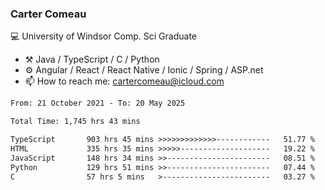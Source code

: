### Carter Comeau

💻 University of Windsor Comp. Sci Graduate

- ⚒️ Java / TypeScript / C / Python
- ⚙️ Angular / React / React Native / Ionic / Spring / ASP.net
- 📫 How to reach me: cartercomeau@icloud.com

<!--START_SECTION:waka-->

```txt
From: 21 October 2021 - To: 20 May 2025

Total Time: 1,745 hrs 43 mins

TypeScript       903 hrs 45 mins >>>>>>>>>>>>>------------   51.77 %
HTML             335 hrs 35 mins >>>>>--------------------   19.22 %
JavaScript       148 hrs 34 mins >>-----------------------   08.51 %
Python           129 hrs 51 mins >>-----------------------   07.44 %
C                57 hrs 5 mins   >------------------------   03.27 %
```

<!--END_SECTION:waka-->

